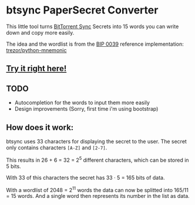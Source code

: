 btsync PaperSecret Converter
============================

This little tool turns [BitTorrent Sync](http://www.bittorrent.com/sync) Secrets into 15 words you can write down and copy more easily.

The idea and the wordlist is from the [BIP 0039](https://en.bitcoin.it/wiki/BIP_0039) reference implementation: [trezor/python-mnemonic](https://github.com/trezor/python-mnemonic)

## [Try it right here!](http://mapeper.github.io/btsyncPaperSecret/convert.html)

TODO
----

* Autocompletion for the words to input them more easily
* Design improvements (Sorry, first time i'm using bootstrap)


How does it work:
-----------------

btsync uses 33 characters for displaying the secret to the user.
The secret only contains characters `[A-Z]` and `[2-7]`.  

This results in 26 + 6 = 32 = 2<sup>5</sup> different characters, which can be stored in 5 bits.  

With 33 of this characters the secret has 33 &middot; 5 = 165 bits of data.

With a wordlist of 2048 = 2<sup>11</sup> words the data can now be splitted into 165/11 = 15 words.
And a single word then represents its number in the list as data.